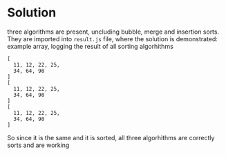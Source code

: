 # Solution

three algorithms are present, uncluding bubble, merge and insertion sorts. They are imported into `result.js` file, where the solution is demonstrated: example array, logging the result of all sorting algorhithms

```
[
  11, 12, 22, 25,
  34, 64, 90
]
[
  11, 12, 22, 25,
  34, 64, 90
]
[
  11, 12, 22, 25,
  34, 64, 90
]
```

So since it is the same and it is sorted, all three algorhithms are correctly sorts and are working
